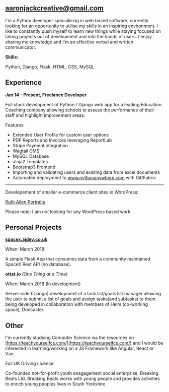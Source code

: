 ## aaronjackcreative@gmail.com

I'm a Python developer specialising in web based software, currently looking for an opportunity to utilise my skills in an inspiring environment. I like to constantly push myself to learn new things while staying focused on taking projects out of development and into the hands of users. I enjoy sharing my knowledge and I'm an effective verbal and written communicator.

**Skills:**

Python, Django, Flask, HTML, CSS, MySQL

## Experience

**Jan 14 – Present, Freelance Developer**

Full stack development of Python / Django web app for a leading Education Coaching company allowing schools to assess the performance of their staff and highlight improvement areas.

Features:

* Extended User Profile for custom user options
* PDF Reports and Invoices leveraging ReportLab
* Stripe Payment integration
* Wagtail CMS 
* MySQL Database
* Jinja2 Templates
* Bootstrap3 Frontend
* Importing and validating users and existing data from excel documents 
* Automated deployment to www.pythonanywhere.com with Git/Fabric

___

Developement of smaller e-commerce client sites in WordPress:

[Ruth Allen Portraits](http://ruthallenportraits.co.uk)

Please note: I am *not* looking for any WordPress based work.



## Personal Projects

[**spacex.ajdev.co.uk**](http://spacex.ajdev.co.uk)

When: March 2018

A simple Flask App that consumes data from a community maintained SpaceX Rest API (no database).

**ottat.io** *(One Thing at a Time)*

When: March 2018 (In development)

Server-side (Django) development of a task list/goals list manager allowing the user to submit a list of goals and assign tasks(and subtasks) to them being developed in collaboration with members of Helm (co-working space), Doncaster. 

## Other

I'm currently studying Computer Science via the resources on [https://teachyourselfcs.com/](https://teachyourselfcs.com/) and I would be interested in learning/working on a JS Framework like Angular, React or Vue.

Full UK Driving Licence

Co-founded not-for-profit youth enagagement social enterprise, Breaking Beats Ltd. Breaking Beats works with young people and provides activities to enrich young peoples lives in South Yorkshire.







